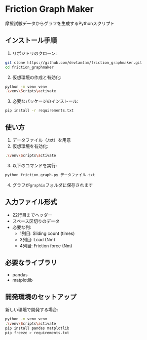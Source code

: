 # Friction Graph Maker

摩擦試験データからグラフを生成するPythonスクリプト

## インストール手順

1. リポジトリのクローン:
```bash
git clone https://github.com/devtamtam/friction_graphmaker.git
cd friction_graphmaker
```

2. 仮想環境の作成と有効化:
```bash
python -m venv venv
.\venv\Scripts\activate
```

3. 必要なパッケージのインストール:
```bash
pip install -r requirements.txt
```

## 使い方

1. データファイル（.txt）を用意
2. 仮想環境を有効化:
```bash
.\venv\Scripts\activate
```
3. 以下のコマンドを実行:
```bash
python friction_graph.py データファイル.txt
```
4. グラフが`graphis`フォルダに保存されます

## 入力ファイル形式
- 22行目までヘッダー
- スペース区切りのデータ
- 必要な列:
  - 1列目: Sliding count (times)
  - 3列目: Load (Nm)
  - 4列目: Friction force (Nm)

## 必要なライブラリ
- pandas
- matplotlib

## 開発環境のセットアップ
新しい環境で開発する場合:
```bash
python -m venv venv
.\venv\Scripts\activate
pip install pandas matplotlib
pip freeze > requirements.txt
``` 
